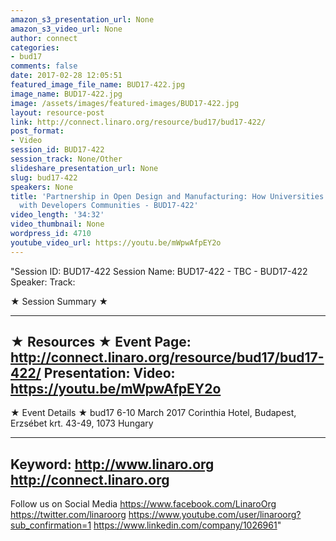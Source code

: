 ```yaml
---
amazon_s3_presentation_url: None
amazon_s3_video_url: None
author: connect
categories:
- bud17
comments: false
date: 2017-02-28 12:05:51
featured_image_file_name: BUD17-422.jpg
image_name: BUD17-422.jpg
image: /assets/images/featured-images/BUD17-422.jpg
layout: resource-post
link: http://connect.linaro.org/resource/bud17/bud17-422/
post_format:
- Video
session_id: BUD17-422
session_track: None/Other
slideshare_presentation_url: None
slug: bud17-422
speakers: None
title: 'Partnership in Open Design and Manufacturing: How Universities can Contribute
  with Developers Communities - BUD17-422'
video_length: '34:32'
video_thumbnail: None
wordpress_id: 4710
youtube_video_url: https://youtu.be/mWpwAfpEY2o
---
```


"Session ID: BUD17-422
Session Name: BUD17-422 - TBC - BUD17-422
Speaker:
Track:


★ Session Summary ★

---------------------------------------------------
★ Resources ★
Event Page: http://connect.linaro.org/resource/bud17/bud17-422/
Presentation:
Video: https://youtu.be/mWpwAfpEY2o
 ---------------------------------------------------

★ Event Details ★
bud17
6-10 March 2017
Corinthia Hotel, Budapest,
Erzsébet krt. 43-49,
1073 Hungary

---------------------------------------------------
Keyword:
http://www.linaro.org
http://connect.linaro.org
---------------------------------------------------
Follow us on Social Media
https://www.facebook.com/LinaroOrg
https://twitter.com/linaroorg
https://www.youtube.com/user/linaroorg?sub_confirmation=1
https://www.linkedin.com/company/1026961"